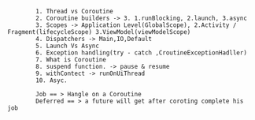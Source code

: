             1. Thread vs Coroutine
            2. Coroutine builders -> 3. 1.runBlocking, 2.launch, 3.async
            3. Scopes -> Application Level(GlobalScope), 2.Activity / Fragment(lifecycleScope) 3.ViewModel(viewModelScope)
            4. Dispatchers -> Main,IO,Default
            5. Launch Vs Async
            6. Exception handling(try - catch ,CroutineExceptionHadller)
            7. What is Coroutine
            8. suspend function. -> pause & resume
            9. withContect -> runOnUiThread
            10. Asyc.

            Job == > Hangle on a Coroutine 
            Deferred == > a future will get after coroting complete his job 
            
